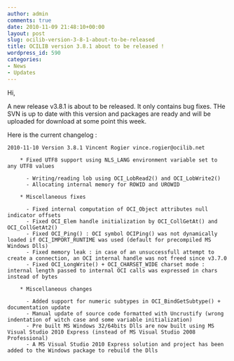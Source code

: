 ```yaml
---
author: admin
comments: true
date: 2010-11-09 21:48:10+00:00
layout: post
slug: ocilib-version-3-8-1-about-to-be-released
title: OCILIB version 3.8.1 about to be released !
wordpress_id: 590
categories:
- News
- Updates
---
```


Hi,

A new release v3.8.1 is about to be released.
It only contains bug fixes. 
THe SVN is up to date with this version and packages are ready and will be uploaded for download at some point this week.

Here is the current changelog :


    
    
    2010-11-10 Version 3.8.1 Vincent Rogier vince.rogier@ocilib.net
    
        * Fixed UTF8 support using NLS_LANG environment variable set to any UTF8 values
    
          - Writing/reading lob using OCI_LobRead2() and OCI_LobWrite2()
          - Allocating internal memory for ROWID and UROWID
    
        * Miscellaneous fixes
    
          - Fixed internal computation of OCI_Object attributes null indicator offsets
          - Fixed OCI_Elem handle initialization by OCI_CollGetAt() and OCI_CollGetAt2()
          - Fixed OCI_Ping() : OCI symbol OCIPing() was not dynamically loaded if OCI_IMPORT_RUNTIME was used (default for precompiled MS Windows Dlls)
          - Fixed memory leak : in case of an unsuccessfull attempt to create a connection, an OCI internal handle was not freed since v3.7.0
          - Fixed OCI_LongWrite() + OCI_CHARSET_WIDE charset mode : internal length passed to internal OCI calls was expressed in chars instead of bytes
    
        * Miscellaneous changes
    
          - Added support for numeric subtypes in OCI_BindGetSubtype() + documentation update
          - Manual update of source code formatted with Uncrustify (wrong indentation of witch case and some variable initialization)
          - Pre built MS Windows 32/64bits Dlls are now built using MS Visual Studio 2010 Express (instead of MS Visual Studio 2008 Professional)
          - A MS Visual Studio 2010 Express solution and project has been added to the Windows package to rebuild the Dlls
    
    



